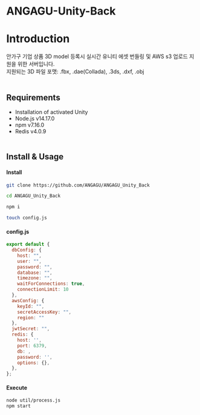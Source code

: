 # ANGAGU-Unity-Back
# Introduction
안가구 기업 상품 3D model 등록시 실시간 유니티 에셋 번들링 및 AWS s3 업로드 지원을 위한 서버입니다.
<br/>지원되는 3D 파일 포맷: .fbx, .dae(Collada), .3ds, .dxf, .obj
<br/><br/>

## Requirements
* Installation of activated Unity
* Node.js v14.17.0
* npm v7.16.0
* Redis v4.0.9
<br/><br/>

## Install & Usage
#### Install
```bash
git clone https://github.com/ANGAGU/ANGAGU_Unity_Back

cd ANGAGU_Unity_Back

npm i

touch config.js
```
#### config.js
```javascript
export default {
  dbConfig: {
    host: "",
    user: "",
    password: "",
    database: "",
    timezone: "",
    waitForConnections: true,
    connectionLimit: 10
  },
  awsConfig: {
    keyId: "",
    secretAccessKey: "",
    region: ""
  },
  jwtSecret: "",
  redis: {
    host: '',
    port: 6379,
    db: ,
    password: '',
    options: {},
  },
};
```
#### Execute
```bash
node util/process.js
npm start
```
